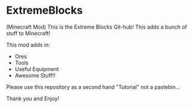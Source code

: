 ExtremeBlocks
=============

(Minecraft Mod) This is the Extreme Blocks Git-hub! This adds a bunch of stuff to Minecraft!

This mod adds in:

- Ores
- Tools
- Useful Equipment
- Awesome Stuff!!

Please use this repository as a second hand "Tutorial" not a pastebin...

Thank you and Enjoy!
